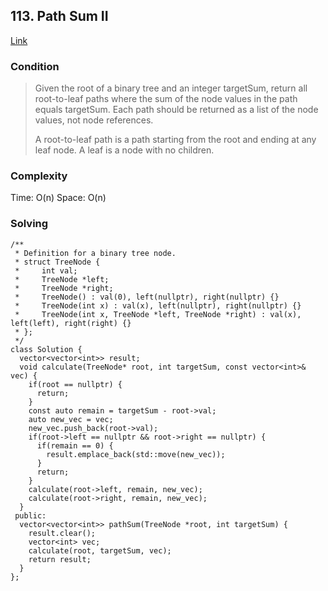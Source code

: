 ## 113. Path Sum II

[Link](https://leetcode.com/problems/path-sum-ii/)

### Condition
>Given the root of a binary tree and an integer targetSum, return all root-to-leaf paths where the sum of the node values in the path equals targetSum. Each path should be returned as a list of the node values, not node references.
>
>A root-to-leaf path is a path starting from the root and ending at any leaf node. A leaf is a node with no children.

### Complexity
Time: O(n)
Space: O(n)

### Solving
```
/**
 * Definition for a binary tree node.
 * struct TreeNode {
 *     int val;
 *     TreeNode *left;
 *     TreeNode *right;
 *     TreeNode() : val(0), left(nullptr), right(nullptr) {}
 *     TreeNode(int x) : val(x), left(nullptr), right(nullptr) {}
 *     TreeNode(int x, TreeNode *left, TreeNode *right) : val(x), left(left), right(right) {}
 * };
 */
class Solution {
  vector<vector<int>> result;
  void calculate(TreeNode* root, int targetSum, const vector<int>& vec) {
    if(root == nullptr) {
      return;
    }
    const auto remain = targetSum - root->val;
    auto new_vec = vec;
    new_vec.push_back(root->val);
    if(root->left == nullptr && root->right == nullptr) {
      if(remain == 0) {
        result.emplace_back(std::move(new_vec));
      }
      return;
    }
    calculate(root->left, remain, new_vec);
    calculate(root->right, remain, new_vec);
  }
 public:
  vector<vector<int>> pathSum(TreeNode *root, int targetSum) {
    result.clear();
    vector<int> vec;
    calculate(root, targetSum, vec);
    return result;
  }
};
```
